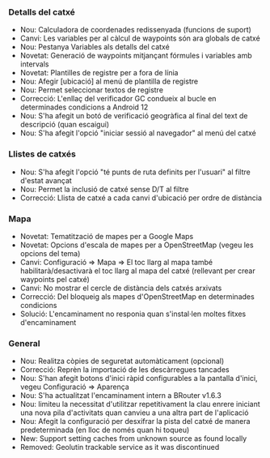 ### Detalls del catxé

- Nou: Calculadora de coordenades redissenyada (funcions de suport)
- Canvi: Les variables per al càlcul de waypoints són ara globals de catxé
- Nou: Pestanya Variables als detalls del catxé
- Novetat: Generació de waypoints mitjançant fórmules i variables amb intervals
- Novetat: Plantilles de registre per a fora de línia
- Nou: Afegir \[ubicació\] al menú de plantilla de registre
- Nou: Permet seleccionar textos de registre
- Correcció: L'enllaç del verificador GC condueix al bucle en determinades condicions a Android 12
- Nou: S'ha afegit un botó de verificació geogràfica al final del text de descripció (quan escaigui)
- Nou: S'ha afegit l'opció "iniciar sessió al navegador" al menú del catxé

### Llistes de catxés

- Nou: S'ha afegit l'opció "té punts de ruta definits per l'usuari" al filtre d'estat avançat
- Nou: Permet la inclusió de catxé sense D/T al filtre
- Correcció: Llista de catxé a cada canvi d'ubicació per ordre de distància

### Mapa

- Novetat: Tematització de mapes per a Google Maps
- Novetat: Opcions d'escala de mapes per a OpenStreetMap (vegeu les opcions del tema)
- Canvi: Configuració => Mapa => El toc llarg al mapa també habilitarà/desactivarà el toc llarg al mapa del catxé (rellevant per crear waypoints pel catxé)
- Canvi: No mostrar el cercle de distància dels catxés arxivats
- Correcció: Del bloqueig als mapes d'OpenStreetMap en determinades condicions
- Solució: L'encaminament no responia quan s'instal·len moltes fitxes d'encaminament

### General

- Nou: Realitza còpies de seguretat automàticament (opcional)
- Correcció: Reprèn la importació de les descàrregues tancades
- Nou: S'han afegit botons d'inici ràpid configurables a la pantalla d'inici, vegeu Configuració => Aparença
- Nou: S'ha actualitzat l'encaminament intern a BRouter v1.6.3
- Nou: limiteu la necessitat d'utilitzar repetitivament la clau enrere iniciant una nova pila d'activitats quan canvieu a una altra part de l'aplicació
- Nou: Afegit la configuració per desxifrar la pista del catxé de manera predeterminada (en lloc de només quan hi toqueu)
- New: Support setting caches from unknown source as found locally
- Removed: Geolutin trackable service as it was discontinued
